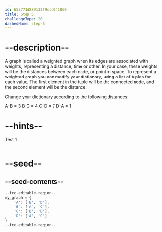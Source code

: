 ```yaml
---
id: 655771d889132f9ccd341060
title: Step 5
challengeType: 20
dashedName: step-5
---
```


# --description--

A graph is called a weighted graph when its edges are associated with weights, representing a distance, time or other.
In your case, these weights will be the distances between each node, or point in space.
To represent a weighted graph you can modify your dictionary, using a list of tuples for each value.
The first element in the tuple will be the connected node, and the second element will be the distance.

Change your dictionary according to the following distances:

A-B = 3
B-C = 4
C-D = 7
D-A = 1

# --hints--

Test 1

```js

```

# --seed--

## --seed-contents--

```py
--fcc-editable-region--
my_graph = {
    'A': ['B', 'D'],
    'B': ['A', 'C'],
    'C': ['B', 'D'],
    'D': ['A', 'C']
}
--fcc-editable-region--
```
